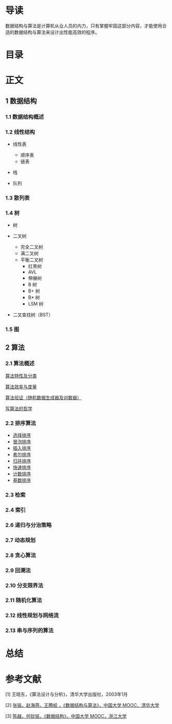 # 导读

数据结构与算法是计算机从业人员的内力，只有掌握牢固这部分内容，才能使用合适的数据结构与算法来设计出性能高效的程序。



# 目录



# 正文

## 1 数据结构

### 1.1 数据结构概述



### 1.2 线性结构

* 线性表
  * 顺序表
  * 链表

* 栈

* 队列

### 1.3 散列表



### 1.4 树

* 树

* 二叉树
  * 完全二叉树
  * 满二叉树
  * 平衡二叉树
    * 红黑树
    * AVL
    * 伸展树
    * B 树
    * B+ 树
    * B* 树
    * LSM 树

* 二叉查找树（BST）

### 1.5 图





## 2 算法

### 2.1 算法概述

[算法特性及分类](./算法/算法概述/算法特性及分类.md)

[算法效率与度量](./算法/算法概述/算法效率与度量.md)

[算法验证（随机数据生成器及对数器）](./算法/算法概述/算法验证（随机数据生成器及对数器）.md)

[写算法的哲学](./算法/算法概述/写算法的哲学.md)

### 2.2 排序算法

* [选择排序](./算法/排序算法/选择排序.md)
* [冒泡排序](./算法/排序算法/冒泡排序.md)
* [插入排序](./算法/排序算法/插入排序.md)
* [希尔排序](./算法/排序算法/希尔排序.md)
* [归并排序](./算法/排序算法/归并排序.md)
* [快速排序](./算法/排序算法/快速排序.md)
* [计数排序](./算法/排序算法/计数排序.md)
* [基数排序](./算法/排序算法/基数排序.md)

### 2.3 检索



### 2.4 索引



### 2.6 递归与分治策略



### 2.7 动态规划



### 2.8 贪心算法



### 2.9 回溯法



### 2.10 分支限界法



### 2.11 随机化算法



### 2.12 线性规划与网络流



### 2.13 串与序列的算法



# 总结



# 参考文献

[1] 王晓东，《算法设计与分析》，清华大学出版社，2003年1月

[2] [张铭，赵海燕，王腾蛟 ，《数据结构与算法》，中国大学 MOOC，清华大学](https://www.icourse163.org/course/PKU-1002534001)

[3] [陈越，何钦铭，《数据结构》，中国大学 MOOC，浙江大学](https://www.icourse163.org/course/ZJU-93001)